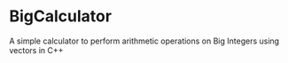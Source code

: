 # BigCalculator
A simple calculator to perform arithmetic operations on Big Integers using vectors in C++
